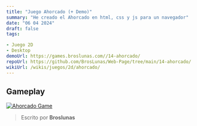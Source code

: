 ```yaml
---
title: "Juego Ahorcado (+ Demo)"
summary: "He creado el Ahorcado en html, css y js para un navegador"
date: "06 04 2024"
draft: false
tags:

- Juego 2D
- Desktop
demoUrl: https://games.broslunas.com//14-ahorcado/
repoUrl: https://github.com/BrosLunas/Web-Page/tree/main/14-ahorcado/
wikiUrl: /wikis/juegos/2d/ahorcado/
---
```


## Gameplay
[![Ahorcado Game](/assets/img/games/ahorcado.png)](/assets/video/gameplay/ahorcado.mp4)

> Escrito por **Broslunas**